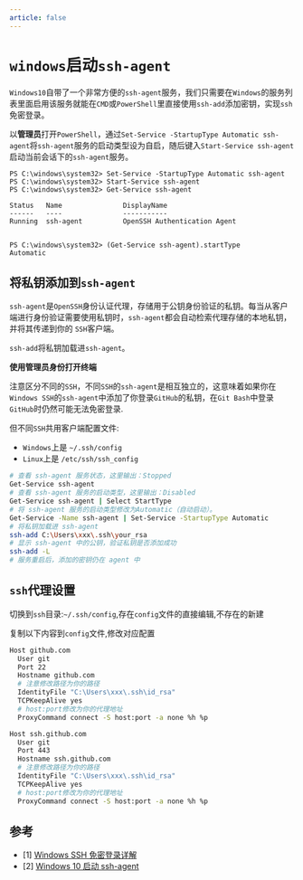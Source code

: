 ```yaml
---
article: false
---
```

# `windows`启动`ssh-agent`

`Windows10`自带了一个非常方便的`ssh-agent`服务，我们只需要在`Windows`的服务列表里面启用该服务就能在`CMD`或`PowerShell`里直接使用`ssh-add`添加密钥，实现`ssh`免密登录。

以**管理员**打开`PowerShell`，通过`Set-Service -StartupType Automatic ssh-agent`将`ssh-agent`服务的启动类型设为自启，随后键入`Start-Service ssh-agent`启动当前会话下的`ssh-agent`服务。

```dos
PS C:\windows\system32> Set-Service -StartupType Automatic ssh-agent
PS C:\windows\system32> Start-Service ssh-agent
PS C:\windows\system32> Get-Service ssh-agent

Status   Name               DisplayName
------   ----               -----------
Running  ssh-agent          OpenSSH Authentication Agent


PS C:\windows\system32> (Get-Service ssh-agent).startType
Automatic
```

## 将私钥添加到`ssh-agent`

`ssh-agent`是`OpenSSH`身份认证代理，存储用于公钥身份验证的私钥。每当从客户端进行身份验证需要使用私钥时，`ssh-agent`都会自动检索代理存储的本地私钥，并将其传递到你的 `SSH`客户端。

`ssh-add`将私钥加载进`ssh-agent`。

**使用管理员身份打开终端**

注意区分不同的`SSH`，不同`SSH`的`ssh-agent`是相互独立的，这意味着如果你在`Windows SSH`的`ssh-agent`中添加了你登录`GitHub`的私钥，在`Git Bash`中登录`GitHub`时仍然可能无法免密登录.

但不同`SSH`共用客户端配置文件:
- `Windows`上是 `~/.ssh/config`
- `Linux`上是 `/etc/ssh/ssh_config`

```bash
# 查看 ssh-agent 服务状态，这里输出：Stopped
Get-Service ssh-agent
# 查看 ssh-agent 服务的启动类型，这里输出：Disabled
Get-Service ssh-agent | Select StartType
# 将 ssh-agent 服务的启动类型修改为Automatic（自动启动）。
Get-Service -Name ssh-agent | Set-Service -StartupType Automatic
# 将私钥加载进 ssh-agent
ssh-add C:\Users\xxx\.ssh\your_rsa
# 显示 ssh-agent 中的公钥，验证私钥是否添加成功
ssh-add -L
# 服务重启后，添加的密钥仍在 agent 中
```

## `ssh`代理设置

切换到`ssh`目录:`~/.ssh/config`,存在`config`文件的直接编辑,不存在的新建

复制以下内容到`config`文件,修改对应配置

```bash
Host github.com
  User git
  Port 22
  Hostname github.com
  # 注意修改路径为你的路径
  IdentityFile "C:\Users\xxx\.ssh\id_rsa"
  TCPKeepAlive yes
  # host:port修改为你的代理地址
  ProxyCommand connect -S host:port -a none %h %p

Host ssh.github.com
  User git
  Port 443
  Hostname ssh.github.com
  # 注意修改路径为你的路径
  IdentityFile "C:\Users\xxx\.ssh\id_rsa"
  TCPKeepAlive yes
  # host:port修改为你的代理地址
  ProxyCommand connect -S host:port -a none %h %p
```


## 参考

- [1] [Windows SSH 免密登录详解](https://segmentfault.com/a/1190000023054090)
- [2] [Windows 10 启动 ssh-agent](https://developer.aliyun.com/article/784983)